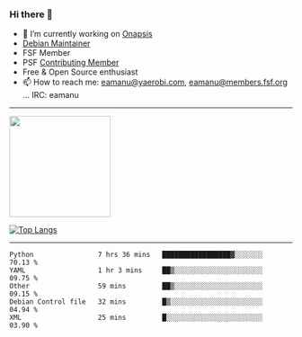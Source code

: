 ### Hi there 👋


- 🔭 I’m currently working on [Onapsis](http://onapsis.com)
- [Debian Maintainer](https://qa.debian.org/developer.php?login=eamanu%40yaerobi.com)
- FSF Member
- PSF [Contributing Member](https://www.python.org/psf/membership/#what-membership-classes-are-there)
- Free & Open Source enthusiast 
- 📫 How to reach me: eamanu@yaerobi.com, eamanu@members.fsf.org ... IRC: eamanu

---

<img height="180em" src="https://github-readme-stats.vercel.app/api?theme=dark&username=eamanu&show_icons=true&hide_border=true&&count_private=true&include_all_commits=true" />

[![Top Langs](https://github-readme-stats.vercel.app/api/top-langs/?theme=dark&username=eamanu&layout=compact)](https://github.com/anuraghazra/github-readme-stats)

---

<!--START_SECTION:waka-->
```text
Python                7 hrs 36 mins   █████████████████▓░░░░░░░   70.13 % 
YAML                  1 hr 3 mins     ██▒░░░░░░░░░░░░░░░░░░░░░░   09.75 % 
Other                 59 mins         ██▒░░░░░░░░░░░░░░░░░░░░░░   09.15 % 
Debian Control file   32 mins         █▒░░░░░░░░░░░░░░░░░░░░░░░   04.94 % 
XML                   25 mins         █░░░░░░░░░░░░░░░░░░░░░░░░   03.90 % 
```
<!--END_SECTION:waka-->
